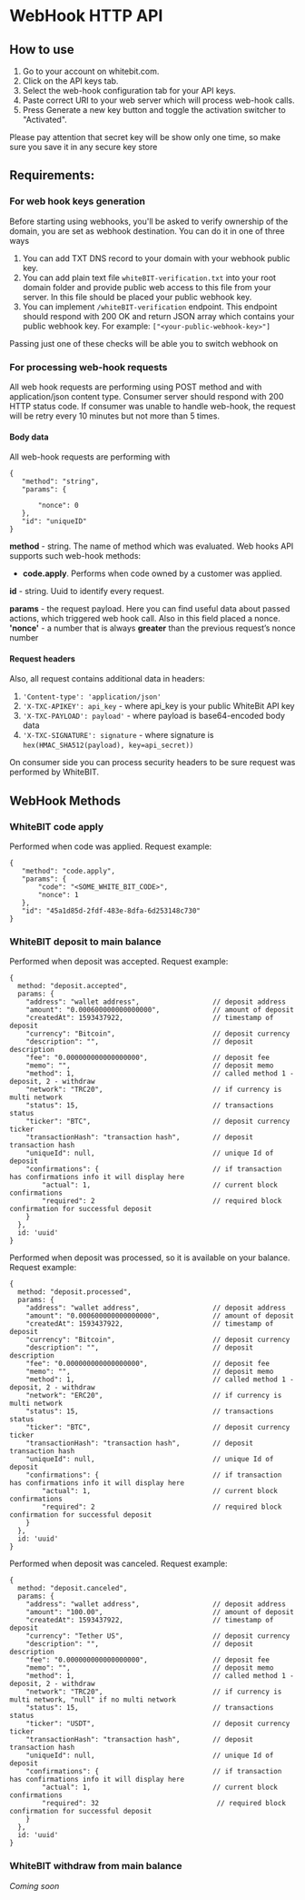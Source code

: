# WebHook HTTP API

## How to use

1. Go to your account on whitebit.com.
2. Click on the API keys tab.
3. Select the web-hook configuration tab for your API keys.
4. Paste correct URI to your web server which will process web-hook calls.
5. Press Generate a new key button and toggle the activation switcher to "Activated".

Please pay attention that secret key will be show only one time, so make sure you save it in any secure key store

## Requirements:

### For web hook keys generation

Before starting using webhooks, you'll be asked to verify ownership of the domain, you are set as webhook destination. You can do it in one of three ways
1. You can add TXT DNS record to your domain with your webhook public key.
2. You can add plain text file `whiteBIT-verification.txt` into your root domain folder and provide public web access to this file from your server. In this file should be placed your public webhook key.
3. You can implement `/whiteBIT-verification` endpoint. This endpoint should respond with 200 OK and return JSON array which contains your public webhook key. For example: ```["<your-public-webhook-key>"]```

Passing just one of these checks will be able you to switch webhook on 

### For processing web-hook requests

All web hook requests are performing using POST method and with application/json content type. Consumer server should respond with 200 HTTP status code. If consumer was unable to handle web-hook, the request will be retry every 10 minutes but not more than 5 times.  

#### Body data

All web-hook requests are performing with 

```json5
{
   "method": "string",
   "params": {

       "nonce": 0
   },
   "id": "uniqueID"
}
```

**method** - string. The name of method which was evaluated. Web hooks API supports such web-hook methods:

- **code.apply**. Performs when code owned by a customer was applied. 

**id** - string. Uuid to identify every request.

**params** - the request payload. Here you can find useful data about passed actions, which triggered web hook call. Also in this field placed a nonce. **'nonce'** - a number that is always **greater** than the previous request’s nonce number 


#### Request headers

Also, all request contains additional data in headers:

1. `'Content-type': 'application/json'`
2. `'X-TXC-APIKEY': api_key` - where api_key is your public WhiteBit API key
3. `'X-TXC-PAYLOAD': payload'` - where payload is base64-encoded body data
4. `'X-TXC-SIGNATURE': signature` - where signature is `hex(HMAC_SHA512(payload), key=api_secret))`

On consumer side you can process security headers to be sure request was performed by WhiteBIT.

## WebHook Methods

### WhiteBIT code apply

Performed when code was applied. Request example:

```json5
{
   "method": "code.apply",
   "params": {
       "code": "<SOME_WHITE_BIT_CODE>",
       "nonce": 1
   },
   "id": "45a1d85d-2fdf-483e-8dfa-6d253148c730"
} 
```

### WhiteBIT deposit to main balance

Performed when deposit was accepted. Request example:

```json5
{
  method: "deposit.accepted",
  params: {
    "address": "wallet address",                  // deposit address
    "amount": "0.000600000000000000",             // amount of deposit
    "createdAt": 1593437922,                      // timestamp of deposit
    "currency": "Bitcoin",                        // deposit currency
    "description": "",                            // deposit description
    "fee": "0.000000000000000000",                // deposit fee
    "memo": "",                                   // deposit memo
    "method": 1,                                  // called method 1 - deposit, 2 - withdraw
    "network": "TRC20",                           // if currency is multi network
    "status": 15,                                 // transactions status
    "ticker": "BTC",                              // deposit currency ticker
    "transactionHash": "transaction hash",        // deposit transaction hash
    "uniqueId": null,                             // unique Id of deposit
    "confirmations": {                            // if transaction has confirmations info it will display here
        "actual": 1,                              // current block confirmations
        "required": 2                             // required block confirmation for successful deposit
    }
  },
  id: 'uuid'
}   
```

Performed when deposit was processed, so it is available on your balance. Request example:

```json5
{
  method: "deposit.processed",
  params: {
    "address": "wallet address",                  // deposit address
    "amount": "0.000600000000000000",             // amount of deposit
    "createdAt": 1593437922,                      // timestamp of deposit
    "currency": "Bitcoin",                        // deposit currency
    "description": "",                            // deposit description
    "fee": "0.000000000000000000",                // deposit fee
    "memo": "",                                   // deposit memo
    "method": 1,                                  // called method 1 - deposit, 2 - withdraw
    "network": "ERC20",                           // if currency is multi network
    "status": 15,                                 // transactions status
    "ticker": "BTC",                              // deposit currency ticker
    "transactionHash": "transaction hash",        // deposit transaction hash
    "uniqueId": null,                             // unique Id of deposit
    "confirmations": {                            // if transaction has confirmations info it will display here
        "actual": 1,                              // current block confirmations
        "required": 2                             // required block confirmation for successful deposit
    }
  },
  id: 'uuid'
}   
```

Performed when deposit was canceled. Request example:

```json5
{
  method: "deposit.canceled",
  params: {
    "address": "wallet address",                  // deposit address
    "amount": "100.00",                           // amount of deposit
    "createdAt": 1593437922,                      // timestamp of deposit
    "currency": "Tether US",                      // deposit currency
    "description": "",                            // deposit description
    "fee": "0.000000000000000000",                // deposit fee
    "memo": "",                                   // deposit memo
    "method": 1,                                  // called method 1 - deposit, 2 - withdraw
    "network": "TRC20",                           // if currency is multi network, "null" if no multi network
    "status": 15,                                 // transactions status
    "ticker": "USDT",                             // deposit currency ticker
    "transactionHash": "transaction hash",        // deposit transaction hash
    "uniqueId": null,                             // unique Id of deposit
    "confirmations": {                            // if transaction has confirmations info it will display here
        "actual": 1,                              // current block confirmations
        "required": 32                             // required block confirmation for successful deposit
    }
  },
  id: 'uuid'
}
```

### WhiteBIT withdraw from main balance

*Coming soon*